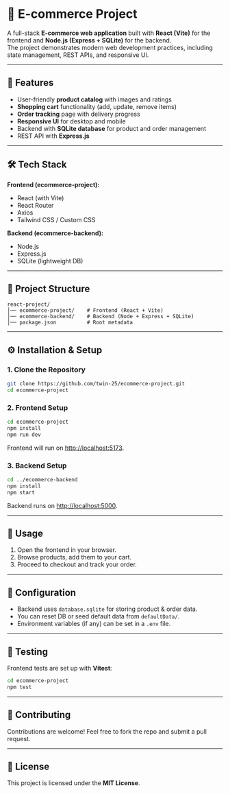 # 🛒 E-commerce Project

A full-stack **E-commerce web application** built with **React (Vite)** for the frontend and **Node.js (Express + SQLite)** for the backend.  
The project demonstrates modern web development practices, including state management, REST APIs, and responsive UI.  

---

## 🚀 Features
- User-friendly **product catalog** with images and ratings  
- **Shopping cart** functionality (add, update, remove items)  
- **Order tracking** page with delivery progress  
- **Responsive UI** for desktop and mobile  
- Backend with **SQLite database** for product and order management  
- REST API with **Express.js**  

---

## 🛠️ Tech Stack
**Frontend (ecommerce-project):**
- React (with Vite)  
- React Router  
- Axios  
- Tailwind CSS / Custom CSS  

**Backend (ecommerce-backend):**
- Node.js  
- Express.js  
- SQLite (lightweight DB)  

---

## 📂 Project Structure
```
react-project/
│── ecommerce-project/    # Frontend (React + Vite)
│── ecommerce-backend/    # Backend (Node + Express + SQLite)
│── package.json          # Root metadata
```

---

## ⚙️ Installation & Setup

### 1. Clone the Repository
```bash
git clone https://github.com/twin-25/ecommerce-project.git
cd ecommerce-project
```

### 2. Frontend Setup
```bash
cd ecommerce-project
npm install
npm run dev
```
Frontend will run on [http://localhost:5173](http://localhost:5173).

### 3. Backend Setup
```bash
cd ../ecommerce-backend
npm install
npm start
```
Backend runs on [http://localhost:5000](http://localhost:5000).

---

## 📖 Usage
1. Open the frontend in your browser.  
2. Browse products, add them to your cart.  
3. Proceed to checkout and track your order.  

---

## 🔧 Configuration
- Backend uses `database.sqlite` for storing product & order data.  
- You can reset DB or seed default data from `defaultData/`.  
- Environment variables (if any) can be set in a `.env` file.  

---

## 🧪 Testing
Frontend tests are set up with **Vitest**:  
```bash
cd ecommerce-project
npm test
```

---

## 🤝 Contributing
Contributions are welcome! Feel free to fork the repo and submit a pull request.  

---

## 📜 License
This project is licensed under the **MIT License**.  

